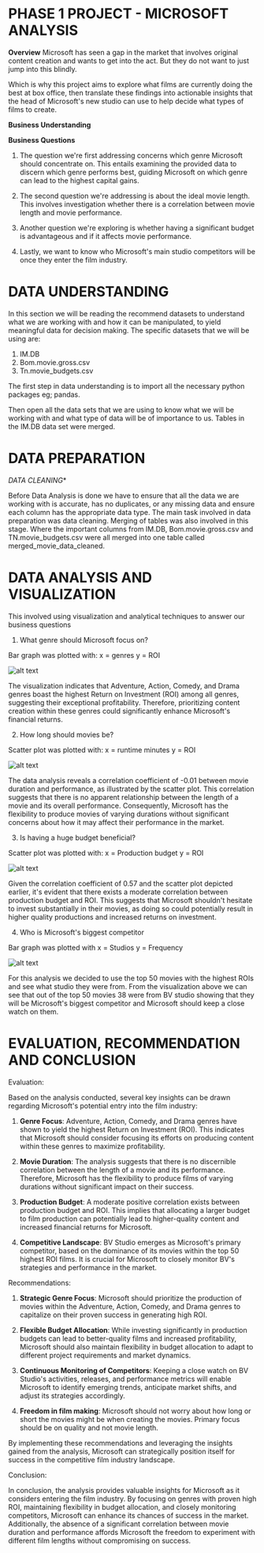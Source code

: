 # PHASE 1 PROJECT - MICROSOFT ANALYSIS

**Overview**
Microsoft has seen a gap in the market that involves original content creation and wants to get
into the act. But they do not want to just jump into this blindly.

Which is why this project aims to explore what films are currently doing the best at box office, then translate these findings into actionable insights that the head of Microsoft's new studio can use to help decide what types of films to create.

**Business Understanding**

**Business Questions**
1. The question we're first addressing concerns which genre Microsoft should concentrate on. This entails examining the provided data to discern which genre performs best, guiding Microsoft on which genre can
lead to the highest capital gains.

2. The second question we're addressing is about the ideal movie length. This involves investigation whether there is a correlation between movie length and movie performance.

3. Another question we're exploring is whether having a significant budget is advantageous and if it affects movie performance.

4. Lastly, we want to know who Microsoft's main studio competitors will be once they enter the film industry.

# DATA UNDERSTANDING
In this section we will be reading the recommend datasets to understand what we are working with
and how it can be manipulated, to yield meaningful data for decision making. The specific datasets
that we will be using are:

1. IM.DB
2. Bom.movie.gross.csv
3. Tn.movie_budgets.csv

The first step in data understanding is to import all the necessary python packages eg; pandas.

Then open all the data sets that we are using to know what we will be working with and what 
type of data will be of importance to us. 
Tables in the IM.DB data set were merged.

# DATA PREPARATION
*DATA CLEANING**

Before Data Analysis is done we have to ensure that all the data we are working with is accurate, has no duplicates, or any missing data and ensure each column has the appropriate data type.
The main task involved in data preparation was data cleaning.
Merging of tables was also involved in this stage. Where the important columns from IM.DB, Bom.movie.gross.csv and TN.movie_budgets.csv were all merged into one table called merged_movie_data_cleaned.

# DATA ANALYSIS AND VISUALIZATION
This involved using visualization and analytical techniques to answer our business questions

1. What genre should Microsoft focus on?

Bar graph was plotted with:
x = genres
y = ROI

![alt text](image-1.png)

The visualization indicates that Adventure, Action, Comedy, and Drama genres boast the highest Return on Investment (ROI) among all genres, suggesting their exceptional profitability. Therefore, prioritizing content creation within these genres could significantly enhance Microsoft's financial returns.

2. How long should movies be?

Scatter plot was plotted with:
x = runtime minutes
y = ROI

![alt text](image-2.png)

The data analysis reveals a correlation coefficient of -0.01 between movie duration and performance, as illustrated by the scatter plot. This correlation suggests that there is no apparent relationship between the length of a movie and its overall performance. Consequently, Microsoft has the flexibility to produce movies of varying durations without significant concerns about how it may affect their performance in the market.

3. Is having a huge budget beneficial?

Scatter plot was plotted with:
x = Production budget
y = ROI

![alt text](image-3.png)

Given the correlation coefficient of 0.57 and the scatter plot depicted earlier, it's evident that there exists a moderate correlation between production budget and ROI. This suggests that Microsoft shouldn't hesitate to invest substantially in their movies, as doing so could potentially result in higher quality productions and increased returns on investment.

4. Who is Microsoft's biggest competitor

Bar graph was plotted with
x = Studios
y = Frequency

![alt text](image-4.png)

For this analysis we decided to use the top 50 movies with the highest ROIs and see what studio they
were from. From the visualization above we can see that out of the top 50 movies 38 were from BV studio 
showing that they will be Microsoft's biggest competitor and Microsoft should keep a close watch on them.

# EVALUATION, RECOMMENDATION AND CONCLUSION
Evaluation:

Based on the analysis conducted, several key insights can be drawn regarding Microsoft's potential entry into the film industry:

1. **Genre Focus**: Adventure, Action, Comedy, and Drama genres have shown to yield the highest Return on Investment (ROI). This indicates that Microsoft should consider focusing its efforts on producing content within these genres to maximize profitability.

2. **Movie Duration**: The analysis suggests that there is no discernible correlation between the length of a movie and its performance. Therefore, Microsoft has the flexibility to produce films of varying durations without significant impact on their success.

3. **Production Budget**: A moderate positive correlation exists between production budget and ROI. This implies that allocating a larger budget to film production can potentially lead to higher-quality content and increased financial returns for Microsoft.

4. **Competitive Landscape**: BV Studio emerges as Microsoft's primary competitor, based on the dominance of its movies within the top 50 highest ROI films. It is crucial for Microsoft to closely monitor BV's strategies and performance in the market.

Recommendations:

1. **Strategic Genre Focus**: Microsoft should prioritize the production of movies within the Adventure, Action, Comedy, and Drama genres to capitalize on their proven success in generating high ROI. 

2. **Flexible Budget Allocation**: While investing significantly in production budgets can lead to better-quality films and increased profitability, Microsoft should also maintain flexibility in budget allocation to adapt to different project requirements and market dynamics. 

3. **Continuous Monitoring of Competitors**: Keeping a close watch on BV Studio's activities, releases, and performance metrics will enable Microsoft to identify emerging trends, anticipate market shifts, and adjust its strategies accordingly.

4. **Freedom in film making**: Microsoft should not worry about how long or short the movies might be when 
creating the movies. Primary focus should be on quality and not movie length.

By implementing these recommendations and leveraging the insights gained from the analysis, Microsoft can strategically position itself for success in the competitive film industry landscape.

Conclusion:

In conclusion, the analysis provides valuable insights for Microsoft as it considers entering the film industry. By focusing on genres with proven high ROI, maintaining flexibility in budget allocation, and closely monitoring competitors, Microsoft can enhance its chances of success in the market. Additionally, the absence of a significant correlation between movie duration and performance affords Microsoft the freedom to experiment with different film lengths without compromising on success. 
